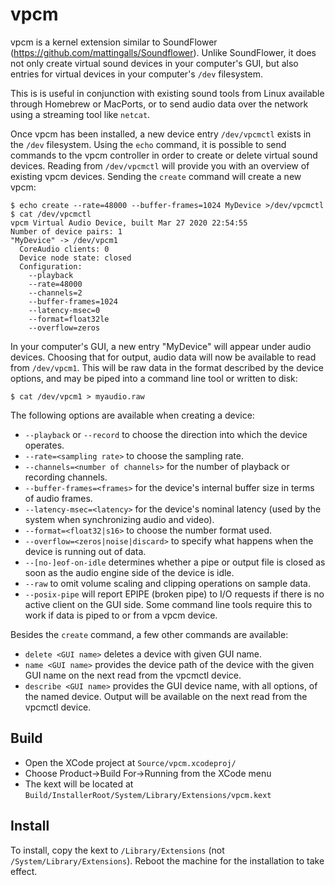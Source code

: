 
# vpcm

vpcm is a kernel extension similar to SoundFlower (https://github.com/mattingalls/Soundflower).
Unlike SoundFlower, it does not only create virtual sound devices in your computer's GUI, but also entries for virtual devices in your computer's `/dev` filesystem.

This is is useful in conjunction with existing sound tools from Linux available through Homebrew or MacPorts, or to send audio data over the network using a streaming tool like `netcat`.

Once vpcm has been installed, a new device entry `/dev/vpcmctl` exists in the `/dev` filesystem. Using the `echo` command, it is possible to send commands to the vpcm controller in order to create or delete virtual sound devices. Reading from `/dev/vpcmctl` will provide you with an overview of existing vpcm devices. Sending the `create` command will create a new vpcm:
```shell
$ echo create --rate=48000 --buffer-frames=1024 MyDevice >/dev/vpcmctl
$ cat /dev/vpcmctl
vpcm Virtual Audio Device, built Mar 27 2020 22:54:55
Number of device pairs: 1
"MyDevice" -> /dev/vpcm1
  CoreAudio clients: 0
  Device node state: closed
  Configuration:
	--playback
	--rate=48000
	--channels=2
	--buffer-frames=1024
	--latency-msec=0
	--format=float32le
	--overflow=zeros
```
In your computer's GUI, a new entry "MyDevice" will appear under audio devices. Choosing that for output, audio data will now be available to read from `/dev/vpcm1`. This will be raw data in the format described by the device options, and may be piped into a command line tool or written to disk:
```shell
$ cat /dev/vpcm1 > myaudio.raw
```
The following options are available when creating a device:
* `--playback` or `--record` to choose the direction into which the device operates.
* `--rate=<sampling rate>` to choose the sampling rate.
* `--channels=<number of channels>` for the number of playback or recording channels.
* `--buffer-frames=<frames>` for the device's internal buffer size in terms of audio frames.
* `--latency-msec=<latency>` for the device's nominal latency (used by the system when synchronizing audio and video).
* `--format=<float32|s16>` to choose the number format used.
* `--overflow=<zeros|noise|discard>` to specify what happens when the device is running out of data.
* `--[no-]eof-on-idle` determines whether a pipe or output file is closed as soon as the audio engine side of the device is idle.
* `--raw` to omit volume scaling and clipping operations on sample data.
* `--posix-pipe` will report EPIPE (broken pipe) to I/O requests if there is no active client on the GUI side. Some command line tools require this to work if data is piped to or from a vpcm device.

Besides the `create` command, a few other commands are available:
* `delete <GUI name>` deletes a device with given GUI name.
* `name <GUI name>` provides the device path of the device with the given GUI name on the next read from the vpcmctl device.
* `describe <GUI name>` provides the GUI device name, with all options, of the named device. Output will be available on the next read from the vpcmctl device.

## Build
* Open the XCode project at `Source/vpcm.xcodeproj/`
* Choose Product->Build For->Running from the XCode menu
* The kext will be located at `Build/InstallerRoot/System/Library/Extensions/vpcm.kext`

## Install
To install, copy the kext to `/Library/Extensions` (not `/System/Library/Extensions`).
Reboot the machine for the installation to take effect.
